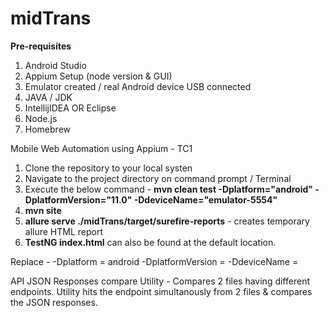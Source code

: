 # midTrans

**Pre-requisites**

1. Android Studio
2. Appium Setup (node version & GUI)
3. Emulator created / real Android device USB connected
4. JAVA / JDK
5. IntellijIDEA OR Eclipse
6. Node.js
7. Homebrew


Mobile Web Automation using Appium - TC1

1. Clone the repository to your local systen
2. Navigate to the project directory on command prompt / Terminal
3. Execute the below command - **mvn clean test -Dplatform="android" -DplatformVersion="11.0" -DdeviceName="emulator-5554"**
4. **mvn site**
5. **allure serve ./midTrans/target/surefire-reports** - creates temporary allure HTML report
6. **TestNG index.html** can also be found at the default location.

Replace - 
-Dplatform = android
-DplatformVersion = <android version>
-DdeviceName = <name of the device>

API JSON Responses compare Utility -
Compares 2 files having different endpoints. Utility hits the endpoint simultanously from 2 files & compares the JSON responses.

